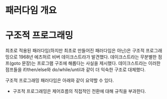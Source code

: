# **패러다임 개요**  
# **구조적 프로그래밍**  
최초로 적용된 패러다임(하지만 최초로 만들어진 패러다임은 아닌)은 구조적 프로그래밍으로 1968년 에츠허르 비버 데이크스트라가 발견했다. 데이크스트라는 
무분별한 점프(goto 문장)는 프로그램 구조에 해롭다는 사실을 제시했다. 데이크스트라는 이러한 점프들을 if/then/else와 do/while/until과 같이 더 익숙한 
구조로 대체했다.  
  
구조적 프로그래밍 패러다임은 아래와 같이 요약할 수 있다.  
  
- 구조적 프로그래밍은 제어흐름의 직접적인 전환에 대해 규칙을 부과한다.  
  
